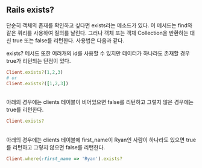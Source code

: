 ## Rails exists?

단순히 객체의 존재를 확인하고 싶다면 exists라는 메소드가 있다. 이 메서드는 find와 같은 쿼리를 사용하여 질의를 날린다. 그러나 객체 또는 객체 Collection을 반환하는 대신 true 또는 false를 리턴한다. 사용법은 다음과 같다.


exists? 메서드 또한 여러개의 id를 사용할 수 있지만 데이터가 하나라도 존재할 경우 true가 리턴되는 단점이 있다.
```ruby
Client.exists?(1,2,3)
# or
Client.exists?([1,2,3])
```
<br>
아래의 경우에는 clients 테이블이 비어있으면 false를 리턴하고 그렇지 않은 경우에는 true를 리턴한다.
<br>

```ruby
Client.exists?
```
<br>
아래의 경우에는 clients 테이블에 first_name이 Ryan인 사람이 하나라도 있으면 true를 리턴하고 그렇지 않으면 false를 리턴한다.
<br>

```ruby
Client.where(:first_name => 'Ryan').exists?
```
